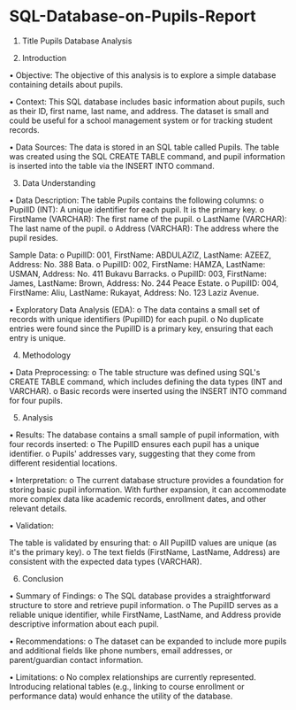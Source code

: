 # SQL-Database-on-Pupils-Report

1. Title
Pupils Database Analysis

2. Introduction

•	Objective: The objective of this analysis is to explore a simple database containing details about pupils. 

•	Context: This SQL database includes basic information about pupils, such as their ID, first name, last name, and address. The dataset is small and could be useful for a school management system or for tracking student records.

•	Data Sources: The data is stored in an SQL table called Pupils. The table was created using the SQL CREATE TABLE command, and pupil information is inserted into the table via the INSERT INTO command.

3. Data Understanding

•	Data Description:
The table Pupils contains the following columns:
o	PupilID (INT): A unique identifier for each pupil. It is the primary key.
o	FirstName (VARCHAR): The first name of the pupil.
o	LastName (VARCHAR): The last name of the pupil.
o	Address (VARCHAR): The address where the pupil resides.

Sample Data:
o	PupilID: 001, FirstName: ABDULAZIZ, LastName: AZEEZ, Address: No. 388 Bata.
o	PupilID: 002, FirstName: HAMZA, LastName: USMAN, Address: No. 411 Bukavu Barracks.
o	PupilID: 003, FirstName: James, LastName: Brown, Address: No. 244 Peace Estate.
o	PupilID: 004, FirstName: Aliu, LastName: Rukayat, Address: No. 123 Laziz Avenue.

•	Exploratory Data Analysis (EDA):
o	The data contains a small set of records with unique identifiers (PupilID) for each pupil.
o	No duplicate entries were found since the PupilID is a primary key, ensuring that each entry is unique.

4. Methodology

•	Data Preprocessing:
o	The table structure was defined using SQL's CREATE TABLE command, which includes defining the data types (INT and VARCHAR).
o	Basic records were inserted using the INSERT INTO command for four pupils.

5. Analysis

•	Results:
The database contains a small sample of pupil information, with four records inserted:
o	The PupilID ensures each pupil has a unique identifier.
o	Pupils' addresses vary, suggesting that they come from different residential locations.

•	Interpretation:
o	The current database structure provides a foundation for storing basic pupil information. With further expansion, it can accommodate more complex data like academic records, enrollment dates, and other relevant details.

•	Validation:

The table is validated by ensuring that:
o	All PupilID values are unique (as it's the primary key).
o	The text fields (FirstName, LastName, Address) are consistent with the expected data types (VARCHAR).

6. Conclusion

•	Summary of Findings:
o	The SQL database provides a straightforward structure to store and retrieve pupil information.
o	The PupilID serves as a reliable unique identifier, while FirstName, LastName, and Address provide descriptive information about each pupil.

•	Recommendations:
o	The dataset can be expanded to include more pupils and additional fields like phone numbers, email addresses, or parent/guardian contact information.

•	Limitations:
o	No complex relationships are currently represented. Introducing relational tables (e.g., linking to course enrollment or performance data) would enhance the utility of the database.

